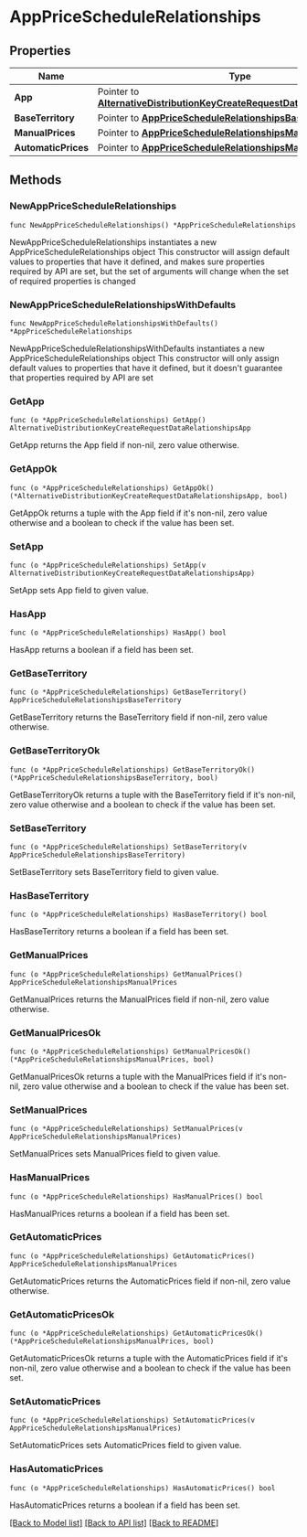# AppPriceScheduleRelationships

## Properties

Name | Type | Description | Notes
------------ | ------------- | ------------- | -------------
**App** | Pointer to [**AlternativeDistributionKeyCreateRequestDataRelationshipsApp**](AlternativeDistributionKeyCreateRequestDataRelationshipsApp.md) |  | [optional] 
**BaseTerritory** | Pointer to [**AppPriceScheduleRelationshipsBaseTerritory**](AppPriceScheduleRelationshipsBaseTerritory.md) |  | [optional] 
**ManualPrices** | Pointer to [**AppPriceScheduleRelationshipsManualPrices**](AppPriceScheduleRelationshipsManualPrices.md) |  | [optional] 
**AutomaticPrices** | Pointer to [**AppPriceScheduleRelationshipsManualPrices**](AppPriceScheduleRelationshipsManualPrices.md) |  | [optional] 

## Methods

### NewAppPriceScheduleRelationships

`func NewAppPriceScheduleRelationships() *AppPriceScheduleRelationships`

NewAppPriceScheduleRelationships instantiates a new AppPriceScheduleRelationships object
This constructor will assign default values to properties that have it defined,
and makes sure properties required by API are set, but the set of arguments
will change when the set of required properties is changed

### NewAppPriceScheduleRelationshipsWithDefaults

`func NewAppPriceScheduleRelationshipsWithDefaults() *AppPriceScheduleRelationships`

NewAppPriceScheduleRelationshipsWithDefaults instantiates a new AppPriceScheduleRelationships object
This constructor will only assign default values to properties that have it defined,
but it doesn't guarantee that properties required by API are set

### GetApp

`func (o *AppPriceScheduleRelationships) GetApp() AlternativeDistributionKeyCreateRequestDataRelationshipsApp`

GetApp returns the App field if non-nil, zero value otherwise.

### GetAppOk

`func (o *AppPriceScheduleRelationships) GetAppOk() (*AlternativeDistributionKeyCreateRequestDataRelationshipsApp, bool)`

GetAppOk returns a tuple with the App field if it's non-nil, zero value otherwise
and a boolean to check if the value has been set.

### SetApp

`func (o *AppPriceScheduleRelationships) SetApp(v AlternativeDistributionKeyCreateRequestDataRelationshipsApp)`

SetApp sets App field to given value.

### HasApp

`func (o *AppPriceScheduleRelationships) HasApp() bool`

HasApp returns a boolean if a field has been set.

### GetBaseTerritory

`func (o *AppPriceScheduleRelationships) GetBaseTerritory() AppPriceScheduleRelationshipsBaseTerritory`

GetBaseTerritory returns the BaseTerritory field if non-nil, zero value otherwise.

### GetBaseTerritoryOk

`func (o *AppPriceScheduleRelationships) GetBaseTerritoryOk() (*AppPriceScheduleRelationshipsBaseTerritory, bool)`

GetBaseTerritoryOk returns a tuple with the BaseTerritory field if it's non-nil, zero value otherwise
and a boolean to check if the value has been set.

### SetBaseTerritory

`func (o *AppPriceScheduleRelationships) SetBaseTerritory(v AppPriceScheduleRelationshipsBaseTerritory)`

SetBaseTerritory sets BaseTerritory field to given value.

### HasBaseTerritory

`func (o *AppPriceScheduleRelationships) HasBaseTerritory() bool`

HasBaseTerritory returns a boolean if a field has been set.

### GetManualPrices

`func (o *AppPriceScheduleRelationships) GetManualPrices() AppPriceScheduleRelationshipsManualPrices`

GetManualPrices returns the ManualPrices field if non-nil, zero value otherwise.

### GetManualPricesOk

`func (o *AppPriceScheduleRelationships) GetManualPricesOk() (*AppPriceScheduleRelationshipsManualPrices, bool)`

GetManualPricesOk returns a tuple with the ManualPrices field if it's non-nil, zero value otherwise
and a boolean to check if the value has been set.

### SetManualPrices

`func (o *AppPriceScheduleRelationships) SetManualPrices(v AppPriceScheduleRelationshipsManualPrices)`

SetManualPrices sets ManualPrices field to given value.

### HasManualPrices

`func (o *AppPriceScheduleRelationships) HasManualPrices() bool`

HasManualPrices returns a boolean if a field has been set.

### GetAutomaticPrices

`func (o *AppPriceScheduleRelationships) GetAutomaticPrices() AppPriceScheduleRelationshipsManualPrices`

GetAutomaticPrices returns the AutomaticPrices field if non-nil, zero value otherwise.

### GetAutomaticPricesOk

`func (o *AppPriceScheduleRelationships) GetAutomaticPricesOk() (*AppPriceScheduleRelationshipsManualPrices, bool)`

GetAutomaticPricesOk returns a tuple with the AutomaticPrices field if it's non-nil, zero value otherwise
and a boolean to check if the value has been set.

### SetAutomaticPrices

`func (o *AppPriceScheduleRelationships) SetAutomaticPrices(v AppPriceScheduleRelationshipsManualPrices)`

SetAutomaticPrices sets AutomaticPrices field to given value.

### HasAutomaticPrices

`func (o *AppPriceScheduleRelationships) HasAutomaticPrices() bool`

HasAutomaticPrices returns a boolean if a field has been set.


[[Back to Model list]](../README.md#documentation-for-models) [[Back to API list]](../README.md#documentation-for-api-endpoints) [[Back to README]](../README.md)


